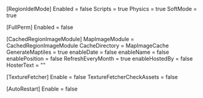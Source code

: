 [RegionIdelMode]
    Enabled = false
    Scripts = true
    Physics = true
    SoftMode = true

[FullPerm]
    Enabled = false

[CachedRegionImageModule]
    MapImageModule = CachedRegionImageModule
    CacheDirectory = MapImageCache
    GenerateMaptiles = true
    enableDate = false
    enableName = false
    enablePosition = false
    RefreshEveryMonth = true
    enableHostedBy = false
    HosterText = ""

[TextureFetcher]
    Enable = false
    TextureFetcherCheckAssets = false

[AutoRestart]
    Enable = false